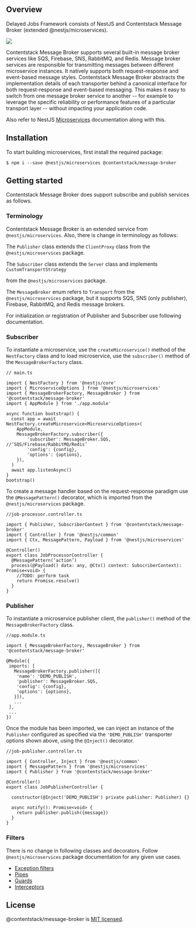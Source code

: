 
## Overview

Delayed Jobs Framework consists of NestJS and Contentstack Message Broker (extended @nestjs/microservices).

![](https://lh5.googleusercontent.com/7sVhr8kLkAJoF5RiTXZk1wZrdUg8j8oIObV86er-dAqUcdFNElkChFln53vyACdjdOPJUGqCOmppqGH8DT5VAAcqBw9NpySqbgnoiFJvqUzboHeMPha4qblmz2QXgpEXIkhYPmca)

Contentstack Message Broker supports several built-in message broker services like SQS, Firebase, SNS, RabbitMQ, and Redis. Message broker services are responsible for transmitting messages between different microservice instances. It natively supports both request-response and event-based message styles. Contentstack Message Broker abstracts the implementation details of each transporter behind a canonical interface for both request-response and event-based messaging. This makes it easy to switch from one message broker service to another -- for example to leverage the specific reliability or performance features of a particular transport layer -- without impacting your application code.

Also refer to NestJS [Microservices](https://docs.nestjs.com/microservices/basics) documentation along with this.

## Installation
To start building microservices, first install the required package:

    $ npm i --save @nestjs/microservices @contentstack/message-broker

## Getting started
Contentstack Message Broker does support subscribe and publish services as follows.

### Terminology

Contentstack Message Broker is an extended service from `@nestjs/microservices`. Also, there is change in terminology as follows:

The `Publisher` class extends the `ClientProxy` class from the `@nestjs/microservices` package.

The `Subscriber` class extends the `Server` class and implements `CustomTransportStrategy`

from the `@nestjs/microservices` package.

The `MessageBroker` enum refers to `Transport` from the `@nestjs/microservices` package, but it supports SQS, SNS (only publisher), Firebase, RabbitMQ, and Redis message brokers.

For initialization or registration of Publisher and Subscriber use following documentation.

### Subscriber

To instantiate a microservice, use the `createMicroservice()` method of the `NestFactory` class and to load microservice, use the `subscriber()` method of the `MessageBrokerFactory` class.

    // main.ts
    
    import { NestFactory } from '@nestjs/core'
    import { MicroserviceOptions } from '@nestjs/microservices'
    import { MessageBrokerFactory, MessageBroker } from '@contentstack/message-broker'
    import { AppModule } from './app.module'
     
    async function bootstrap() {
      const app = await NestFactory.createMicroservice<MicroserviceOptions>(
        AppModule,
        MessageBrokerFactory.subscriber({
		    'subscriber': MessageBroker.SQS, //‘SQS/Firebase/RabbitMQ/Redis’
		    'config': {config},
		    'options': {options},
        }),
      )
      await app.listenAsync()
    }
    bootstrap()

To create a message handler based on the request-response paradigm use the `@MessagePattern()` decorator, which is imported from the `@nestjs/microservices` package.

    //job-processor.controller.ts

    import { Publisher, SubscriberContext } from '@contentstack/message-broker'
    import { Controller } from '@nestjs/common'
    import { Ctx, MessagePattern, Payload } from '@nestjs/microservices'
	 
	@Controller()
	export class JobProcessorController {
	  @MessagePattern(‘action’)
	  process(@Payload() data: any, @Ctx() context: SubscriberContext): Promise<void> {
		//TODO: perform task
		return Promise.resolve()
	  }
	}

### Publisher

To instantiate a microservice publisher client, the `publisher()` method of the `MessageBrokerFactory` class.

    //app.module.ts
    
    import { MessageBrokerFactory, MessageBroker } from '@contentstack/message-broker'
     
    @Module({
     imports: [
       MessageBrokerFactory.publisher([{
    	'name': 'DEMO_PUBLISH',
    	'publisher': MessageBroker.SQS,
	    'config': {config},
	    'options': {options},
       }]),
       ...
     ],
     ...
    })

Once the module has been imported, we can inject an instance of the `Publisher` configured as specified via the `'DEMO_PUBLISH'` transporter options shown above, using the `@Inject()`  decorator.

    //job-publisher.controller.ts
     
    import { Controller, Inject } from '@nestjs/common'
    import { MessagePattern } from '@nestjs/microservices'
    import { Publisher } from '@contentstack/message-broker'
     
    @Controller()
    export class JobPublisherController {
     
      constructor(@Inject('DEMO_PUBLISH') private publisher: Publisher) {}
     
      async notify(): Promise<void> {
        return publisher.publish({message})
      }
    }

 
### Filters

There is no change in following classes and decorators. Follow `@nestjs/microservices` package documentation for any given use cases.
  
-   [Exception filters](https://docs.nestjs.com/microservices/exception-filters)
-   [Pipes](https://docs.nestjs.com/microservices/pipes)
-   [Guards](https://docs.nestjs.com/microservices/guards)
-   [Interceptors](https://docs.nestjs.com/microservices/interceptors)

## License

@contentstack/message-broker is  [MIT licensed]([https://github.com/contentstack/microservice-packages/blob/master/packages/message-broker/LICENSE](https://github.com/contentstack/microservice-packages/blob/master/packages/message-broker/LICENSE)).